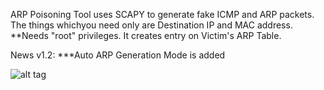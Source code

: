 ARP Poisoning Tool uses SCAPY to generate fake ICMP and ARP packets.
The things whichyou need only are Destination IP and MAC address.
**Needs "root" privileges.
It creates entry on Victim's ARP Table.

News v1.2:
***Auto ARP Generation Mode is added

![alt tag]( https://emreovunc.com/projects/ARP-Poisoning.jpeg)
